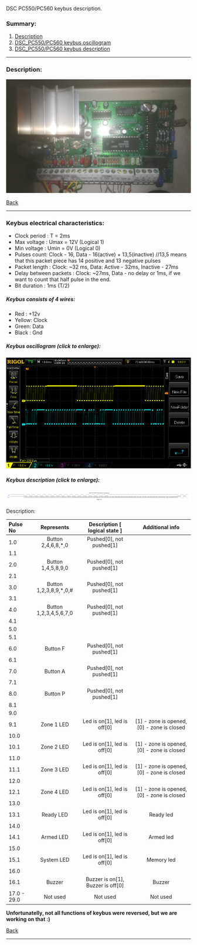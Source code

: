 DSC PC550/PC560 keybus description.

### Summary:

1. [Description](#description)
2. [DSC_PC550/PC560 keybus oscillogram](#oscillogram)
3. [DSC_PC550/PC560 keybus description](#keybus)

------------------------------------------------------------------------------------------------------------------
### Description:

![Panel](.docs/panels_photos/pc550_560.png) <!-- .element height="50%" width="50%" -->

[Back](#summary)

------------------------------------------------------------------------------------------------------------------
### Keybus electrical characteristics:

- Clock period : T = 2ms
- Max voltage : Umax = 12V (Logical 1)
- Min voltage : Umin = 0V (Logical 0)
- Pulses count: Clock - 16, Data - 16(active) + 13,5(inactive) //13,5 means that this packet piece has 14 positive and 13 negative pulses
- Packet length : Clock: ~32 ms, Data: Active - 32ms, Inactive - 27ms
- Delay between packets : Clock: ~27ms, Data - no delay or 1ms, if we want to count that half pulse in the end.
- Bit duration : 1ms (T/2)

##### Keybus consists of 4 wires:

- Red : +12v
- Yellow: Clock
- Green: Data
- Black : Gnd

##### Keybus oscillogram (click to enlarge):

![Oscillogram](.docs/oscilloscope_photos/pc550_560_oscillogram.jpg) <!-- .element height="50%" width="50%" -->

##### Keybus description (click to enlarge):

![Keybus](.docs/pc550_560_oscillogram.png) <!-- .element height="50%" width="50%" -->

Description:

| Pulse No | Represents | Description [ logical state ] | Additional info |
|:--------------|:----------------:|:----------------:|:----------------:|
|1.0|Button 2,4,6,8,*,0|Pushed[0], not pushed[1]|  |
|1.1| | | |
|2.0|Button 1,4,5,8,9,0|Pushed[0], not pushed[1]|  |
|2.1| | | |
|3.0|Button 1,2,3,8,9,*,0,#|Pushed[0], not pushed[1]|  |
|3.1| | | |
|4.0|Button 1,2,3,4,5,6,7,0|Pushed[0], not pushed[1]|  |
|4.1| | | |
|5.0| | | |
|5.1| | | |
|6.0|Button F|Pushed[0], not pushed[1]|  |
|6.1| | | |
|7.0|Button A|Pushed[0], not pushed[1]|  |
|7.1| | | |
|8.0|Button P|Pushed[0], not pushed[1]|  |
|8.1| | | |
|9.0| | | |
|9.1|Zone 1 LED|Led is on[1], led is off[0]| [1] - zone is opened, [0] - zone is closed |
|10.0| | | |
|10.1|Zone 2 LED|Led is on[1], led is off[0]| [1] - zone is opened, [0] - zone is closed |
|11.0| | | |
|11.1|Zone 3 LED|Led is on[1], led is off[0]| [1] - zone is opened, [0] - zone is closed |
|12.0| | | |
|12.1|Zone 4 LED|Led is on[1], led is off[0]| [1] - zone is opened, [0] - zone is closed |
|13.0| | | |
|13.1|Ready LED|Led is on[1], led is off[0]| Ready led |
|14.0| | | |
|14.1|Armed LED|Led is on[1], led is off[0]| Armed led |
|15.0| | | |
|15.1|System LED|Led is on[1], led is off[0]| Memory led |
|16.0| | | |
|16.1|Buzzer|Buzzer is on[1], Buzzer is off[0]| Buzzer |
|17.0 - 29.0| Not used | Not used | Not used |

**Unfortunatelly, not all functions of keybus were reversed, but we are working on that :)**


[Back](#summary)

------------------------------------------------------------------------------------------------------------------
